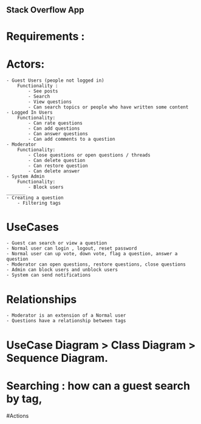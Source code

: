 ## Stack Overflow App
# Requirements :

# Actors:
    - Guest Users (people not logged in)
        Functionality : 
            - See posts
            - Search 
            - View questions
            - Can search topics or people who have written some content
    - Logged In Users 
        Functionality: 
            - Can rate questions
            - Can add questions
            - Can answer questions
            - Can add comments to a question
    - Moderator 
        Functionality: 
            - Close questions or open questions / threads
            - Can delete question
            - Can restore question 
            - Can delete answer 
    - System Admin 
        Functionality: 
            - Block users
    _______
    - Creating a question 
        - Filtering tags
# UseCases 
    - Guest can search or view a question 
    - Normal user can login , logout, reset password
    - Normal user can up vote, down vote, flag a question, answer a question
    - Moderator can open questions, restore questions, close questions
    - Admin can block users and unblock users
    - System can send notifications 
# Relationships
    - Moderator is an extension of a Normal user
    - Questions have a relationship between tags

# UseCase Diagram > Class Diagram > Sequence Diagram. 

# Searching : how can a guest search by tag, 
#Actions 